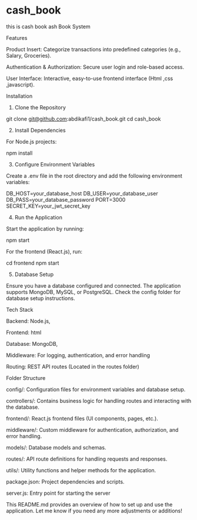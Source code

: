 # cash_book
this is cash book 
ash Book System

Features


Product Insert: Categorize transactions into predefined categories (e.g., Salary, Groceries).

Authentication & Authorization: Secure user login and role-based access.


User Interface: Interactive, easy-to-use frontend interface (Html ,css ,javascript).


Installation

1. Clone the Repository

git clone git@github.com:abdikafi1/cash_book.git
cd cash_book

2. Install Dependencies

For Node.js projects:

npm install

3. Configure Environment Variables

Create a .env file in the root directory and add the following environment variables:

DB_HOST=your_database_host
DB_USER=your_database_user
DB_PASS=your_database_password
PORT=3000
SECRET_KEY=your_jwt_secret_key

4. Run the Application

Start the application by running:

npm start

For the frontend (React.js), run:

cd frontend
npm start

5. Database Setup

Ensure you have a database configured and connected. The application supports MongoDB, MySQL, or PostgreSQL. Check the config folder for database setup instructions.

Tech Stack

Backend: Node.js, 

Frontend: html

Database: MongoDB, 

Middleware: For logging, authentication, and error handling

Routing: REST API routes (Located in the routes folder)

Folder Structure

config/: Configuration files for environment variables and database setup.

controllers/: Contains business logic for handling routes and interacting with the database.

frontend/: React.js frontend files (UI components, pages, etc.).

middleware/: Custom middleware for authentication, authorization, and error handling.

models/: Database models and schemas.

routes/: API route definitions for handling requests and responses.

utils/: Utility functions and helper methods for the application.

package.json: Project dependencies and scripts.

server.js: Entry point for starting the server


This README.md provides an overview of how to set up and use the application. Let me know if you need any more adjustments or additions!
